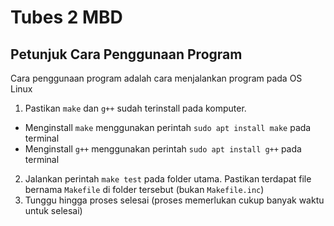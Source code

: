 # Tubes 2 MBD

## Petunjuk Cara Penggunaan Program
Cara penggunaan program adalah cara menjalankan program pada OS Linux
1. Pastikan `make` dan `g++` sudah terinstall pada komputer.
  - Menginstall `make` menggunakan perintah `sudo apt install make` pada terminal
  - Menginstall `g++` menggunakan perintah `sudo apt install g++` pada terminal
2.  Jalankan perintah `make test` pada folder utama. Pastikan terdapat file bernama `Makefile` di folder tersebut (bukan `Makefile.inc`)
3.  Tunggu hingga proses selesai (proses memerlukan cukup banyak waktu untuk selesai)
